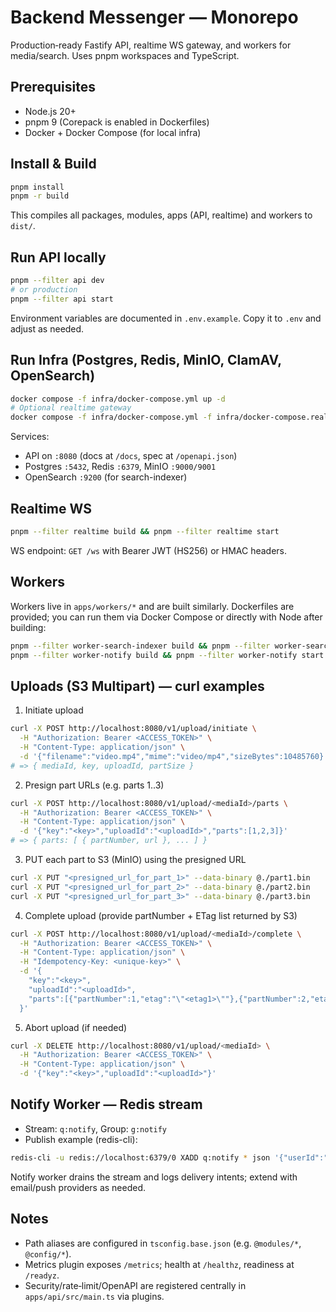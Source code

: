 # Backend Messenger — Monorepo

Production‑ready Fastify API, realtime WS gateway, and workers for media/search. Uses pnpm workspaces and TypeScript.

## Prerequisites

- Node.js 20+
- pnpm 9 (Corepack is enabled in Dockerfiles)
- Docker + Docker Compose (for local infra)

## Install & Build

```bash
pnpm install
pnpm -r build
```

This compiles all packages, modules, apps (API, realtime) and workers to `dist/`.

## Run API locally

```bash
pnpm --filter api dev
# or production
pnpm --filter api start
```

Environment variables are documented in `.env.example`. Copy it to `.env` and adjust as needed.

## Run Infra (Postgres, Redis, MinIO, ClamAV, OpenSearch)

```bash
docker compose -f infra/docker-compose.yml up -d
# Optional realtime gateway
docker compose -f infra/docker-compose.yml -f infra/docker-compose.realtime.yml up -d
```

Services:
- API on `:8080` (docs at `/docs`, spec at `/openapi.json`)
- Postgres `:5432`, Redis `:6379`, MinIO `:9000/9001`
- OpenSearch `:9200` (for search-indexer)

## Realtime WS

```bash
pnpm --filter realtime build && pnpm --filter realtime start
```

WS endpoint: `GET /ws` with Bearer JWT (HS256) or HMAC headers.

## Workers

Workers live in `apps/workers/*` and are built similarly. Dockerfiles are provided; you can run them via Docker Compose or directly with Node after building:

```bash
pnpm --filter worker-search-indexer build && pnpm --filter worker-search-indexer start
pnpm --filter worker-notify build && pnpm --filter worker-notify start
```

## Uploads (S3 Multipart) — curl examples

1) Initiate upload

```bash
curl -X POST http://localhost:8080/v1/upload/initiate \
  -H "Authorization: Bearer <ACCESS_TOKEN>" \
  -H "Content-Type: application/json" \
  -d '{"filename":"video.mp4","mime":"video/mp4","sizeBytes":10485760}'
# => { mediaId, key, uploadId, partSize }
```

2) Presign part URLs (e.g. parts 1..3)

```bash
curl -X POST http://localhost:8080/v1/upload/<mediaId>/parts \
  -H "Authorization: Bearer <ACCESS_TOKEN>" \
  -H "Content-Type: application/json" \
  -d '{"key":"<key>","uploadId":"<uploadId>","parts":[1,2,3]}'
# => { parts: [ { partNumber, url }, ... ] }
```

3) PUT each part to S3 (MinIO) using the presigned URL

```bash
curl -X PUT "<presigned_url_for_part_1>" --data-binary @./part1.bin
curl -X PUT "<presigned_url_for_part_2>" --data-binary @./part2.bin
curl -X PUT "<presigned_url_for_part_3>" --data-binary @./part3.bin
```

4) Complete upload (provide partNumber + ETag list returned by S3)

```bash
curl -X POST http://localhost:8080/v1/upload/<mediaId>/complete \
  -H "Authorization: Bearer <ACCESS_TOKEN>" \
  -H "Content-Type: application/json" \
  -H "Idempotency-Key: <unique-key>" \
  -d '{
    "key":"<key>",
    "uploadId":"<uploadId>",
    "parts":[{"partNumber":1,"etag":"\"<etag1>\""},{"partNumber":2,"etag":"\"<etag2>\""}]
  }'
```

5) Abort upload (if needed)

```bash
curl -X DELETE http://localhost:8080/v1/upload/<mediaId> \
  -H "Authorization: Bearer <ACCESS_TOKEN>" \
  -H "Content-Type: application/json" \
  -d '{"key":"<key>","uploadId":"<uploadId>"}'
```

## Notify Worker — Redis stream

- Stream: `q:notify`, Group: `g:notify`
- Publish example (redis-cli):

```bash
redis-cli -u redis://localhost:6379/0 XADD q:notify * json '{"userId":"<uuid>","kind":"message","title":"New message"}'
```

Notify worker drains the stream and logs delivery intents; extend with email/push providers as needed.

## Notes

- Path aliases are configured in `tsconfig.base.json` (e.g. `@modules/*`, `@config/*`).
- Metrics plugin exposes `/metrics`; health at `/healthz`, readiness at `/readyz`.
- Security/rate‑limit/OpenAPI are registered centrally in `apps/api/src/main.ts` via plugins.
